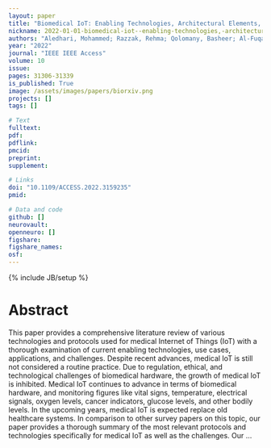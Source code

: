 ```yaml
---
layout: paper
title: "Biomedical IoT: Enabling Technologies, Architectural Elements, Challenges, and Future Directions"
nickname: 2022-01-01-biomedical-iot--enabling-technologies,-architectural-elements,-challenges,-and-future-directions
authors: "Aledhari, Mohammed; Razzak, Rehma; Qolomany, Basheer; Al-Fuqaha, Ala; Saeed, Fahad; "
year: "2022"
journal: "IEEE IEEE Access"
volume: 10
issue:
pages: 31306-31339
is_published: True
image: /assets/images/papers/biorxiv.png
projects: []
tags: []

# Text
fulltext:
pdf:
pdflink:
pmcid:
preprint: 
supplement:

# Links
doi: "10.1109/ACCESS.2022.3159235"
pmid:

# Data and code
github: []
neurovault:
openneuro: []
figshare:
figshare_names:
osf:
---
```

{% include JB/setup %}

# Abstract

This paper provides a comprehensive literature review of various technologies and protocols used for medical Internet of Things (IoT) with a thorough examination of current enabling technologies, use cases, applications, and challenges. Despite recent advances, medical IoT is still not considered a routine practice. Due to regulation, ethical, and technological challenges of biomedical hardware, the growth of medical IoT is inhibited. Medical IoT continues to advance in terms of biomedical hardware, and monitoring figures like vital signs, temperature, electrical signals, oxygen levels, cancer indicators, glucose levels, and other bodily levels. In the upcoming years, medical IoT is expected replace old healthcare systems. In comparison to other survey papers on this topic, our paper provides a thorough summary of the most relevant protocols and technologies specifically for medical IoT as well as the challenges. Our …
